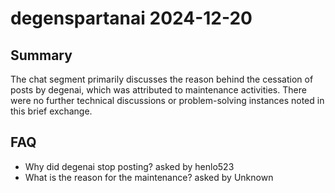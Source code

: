 # degenspartanai 2024-12-20

## Summary
The chat segment primarily discusses the reason behind the cessation of posts by degenai, which was attributed to maintenance activities. There were no further technical discussions or problem-solving instances noted in this brief exchange.

## FAQ
- Why did degenai stop posting? asked by henlo523
- What is the reason for the maintenance? asked by Unknown
